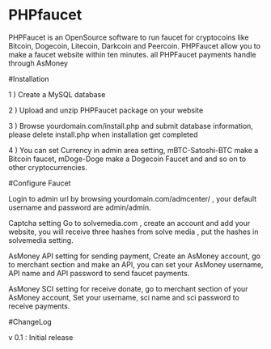 # PHPfaucet 
PHPFaucet is an OpenSource software to run faucet for cryptocoins like Bitcoin, Dogecoin, Litecoin, Darkcoin and Peercoin. PHPFaucet allow you to make a faucet website within ten minutes. all PHPFaucet payments handle through AsMoney

#Installation

1 ) Create a MySQL database

2 ) Upload and unzip PHPFaucet package on your website

3 ) Browse yourdomain.com/install.php and submit database information, please delete install.php when installation get completed

4 ) You can set Currency in admin area setting, mBTC-Satoshi-BTC make a Bitcoin faucet, mDoge-Doge make a Dogecoin Faucet and and so on to other cryptocurrencies.


#Configure Faucet

Login to admin url by browsing yourdomain.com/admcenter/ , your default username and password are admin/admin.


Captcha setting
Go to solvemedia.com , create an account and add your website, you will receive three hashes from solve media , put the hashes in solvemedia setting.

AsMoney API setting
for sending payment, Create an AsMoney account, go to merchant section and make an API, you can set your AsMoney username, API name and API password to send faucet payments.

AsMoney SCI setting
for receive donate, go to merchant section of your AsMoney account, Set your username, sci name and sci password to receive payments. 

#ChangeLog

v 0.1 : Initial release
